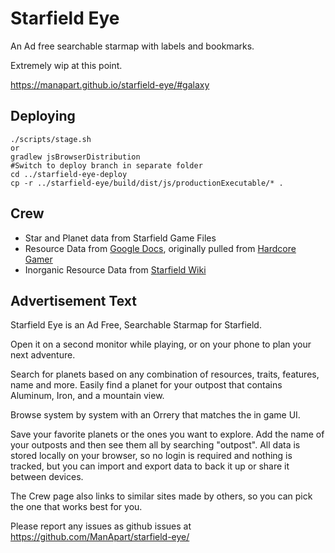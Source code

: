 # Starfield Eye

An Ad free searchable starmap with labels and bookmarks.

Extremely wip at this point.

https://manapart.github.io/starfield-eye/#galaxy

## Deploying
```
./scripts/stage.sh
or
gradlew jsBrowserDistribution
#Switch to deploy branch in separate folder
cd ../starfield-eye-deploy
cp -r ../starfield-eye/build/dist/js/productionExecutable/* .
```

## Crew

- Star and Planet data from Starfield Game Files
- Resource Data from [Google Docs](https://docs.google.com/spreadsheets/d/1seE2vzP_8Whs43C-6CXpoHPyJMFGoUH4TkSzeJqMHm4/edit#gid=231618918), originally pulled from [Hardcore Gamer](https://hardcoregamer.com/db/starfield-all-locations-systems-planets-moons/)
- Inorganic Resource Data from [Starfield Wiki](https://starfieldwiki.net/wiki/Starfield:Resources)


## Advertisement Text

Starfield Eye is an Ad Free, Searchable Starmap for Starfield.

Open it on a second monitor while playing, or on your phone to plan your next adventure.

Search for planets based on any combination of resources, traits, features, name and more. Easily find a planet for your outpost that contains Aluminum, Iron, and a mountain view.

Browse system by system with an Orrery that matches the in game UI.

Save your favorite planets or the ones you want to explore. Add the name of your outposts and then see them all by searching "outpost". All data is stored locally on your browser, so no login is required and nothing is tracked, but you can import and export data to back it up or share it between devices.

The Crew page also links to similar sites made by others, so you can pick the one that works best for you.

Please report any issues as github issues at https://github.com/ManApart/starfield-eye/